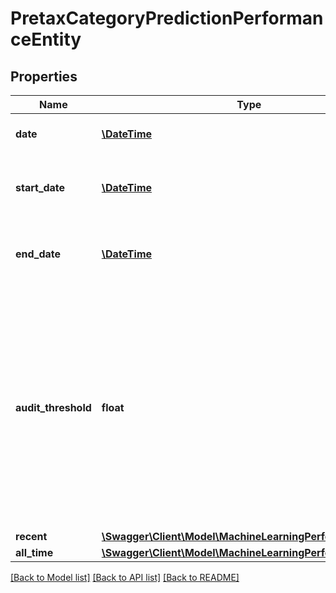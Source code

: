 # PretaxCategoryPredictionPerformanceEntity

## Properties
Name | Type | Description | Notes
------------ | ------------- | ------------- | -------------
**date** | [**\DateTime**](\DateTime.md) | The date the api was called | [optional] 
**start_date** | [**\DateTime**](\DateTime.md) | The start date for the recent analysis node | [optional] 
**end_date** | [**\DateTime**](\DateTime.md) | The end date for the recent analysis node | [optional] 
**audit_threshold** | **float** | The threshold for auditing transactions. all transactions with confidence below this number are reviewed. Lower numbers imply fewer reviews (but more chance of missing something | [optional] 
**recent** | [**\Swagger\Client\Model\MachineLearningPerformanceEntity**](MachineLearningPerformanceEntity.md) |  | [optional] 
**all_time** | [**\Swagger\Client\Model\MachineLearningPerformanceEntity**](MachineLearningPerformanceEntity.md) |  | [optional] 

[[Back to Model list]](../README.md#documentation-for-models) [[Back to API list]](../README.md#documentation-for-api-endpoints) [[Back to README]](../README.md)

